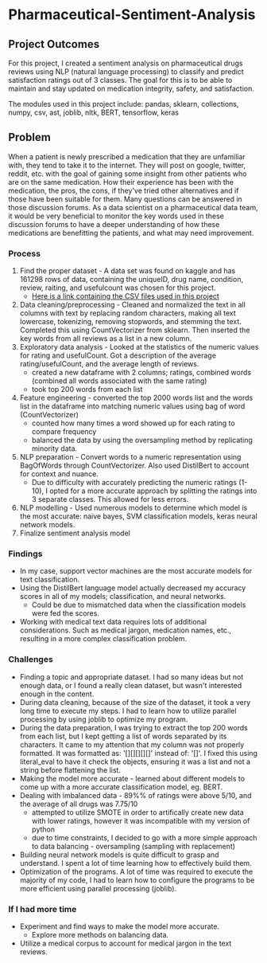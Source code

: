 # Pharmaceutical-Sentiment-Analysis

## Project Outcomes
For this project, I created a sentiment analysis on pharmaceutical drugs reviews using NLP (natural language processing) to classify and predict satisfaction ratings out of 3 classes. The goal for this is to be able to maintain and stay updated on medication integrity, safety, and satisfaction.
 
The modules used in this project include: pandas, sklearn, collections, numpy, csv, ast, joblib, nltk, BERT, tensorflow, keras

## Problem
When a patient is newly prescribed a medication that they are unfamiliar with, they tend to take it to the internet. They will post on google, twitter, reddit, etc. with the goal of gaining some insight from other patients who are on the same medication. How their experience has been with the medication, the pros, the cons, if they've tried other alternatives and if those have been suitable for them. Many questions can be answered in those discussion forums. 
As a data scientist on a pharmaceutical data team, it would be very beneficial to monitor the key words used in these discussion forums to have a deeper understanding of how these medications are benefitting the patients, and what may need improvement. 

### Process
1. Find the proper dataset - A data set was found on kaggle and has 161298 rows of data, containing the uniqueID, drug name, condition, review, raiting, and usefulcount was chosen for this project.
    - [Here is a link containing the CSV files used in this project](https://drive.google.com/drive/folders/1gsT-tfdP3vDG3DYnOGX5ZRbgIJY3iSVU?usp=share_link)
3. Data cleaning/preprocessing - Cleaned and normalized the text in all columns with text by replacing random characters, making all text lowercase, tokenizing, removing stopwords, and stemming the text. Completed this using CountVectorizer from sklearn. Then inserted the key words from all reviews as a list in a new column.
4. Exploratory data analysis - Looked at the statistics of the numeric values for rating and usefulCount. Got a description of the average rating/usefulCount, and the average length of reviews.
    - created a new dataframe with 2 columns; ratings, combined words (combined all words associated with the same rating)
    - took top 200 words from each list
5. Feature engineering - converted the top 2000 words list and the words list in the dataframe into matching numeric values using bag of word (CountVectorizer)
    - counted how many times a word showed up for each rating to compare frequency 
    - balanced the data by using the oversampling method by replicating minority data.  
6. NLP preparation - Convert words to a numeric representation using BagOfWords through CountVectorizer. Also used DistilBert to account for context and nuance. 
    - Due to difficulty with accurately predicting the numeric ratings (1-10), I opted for a more accurate approach by splitting the ratings into 3 separate classes. This allowed for less errors. 
7. NLP modelling - Used numerous models to determine which model is the most accurate: naive bayes, SVM classification models, keras neural network models. 
8. Finalize sentiment analysis model 

### Findings
- In my case, support vector machines are the most accurate models for text classification.
- Using the DistilBert language model actually decreased my accuracy scores in all of my models; classification, and neural networks. 
    - Could be due to mismatched data when the classification models were fed the scores. 
- Working with medical text data requires lots of additional considerations. Such as medical jargon, medication names, etc., resulting in a more complex classification problem. 

### Challenges
- Finding a topic and appropriate dataset. I had so many ideas but not enough data, or I found a really clean dataset, but wasn't interested enough in the content.
- During data cleaning, because of the size of the dataset, it took a very long time to execute my steps. I had to learn how to utilize parallel processing by using joblib to optimize my program.
- During the data preparation, I was trying to extract the top 200 words from each list, but I kept getting a list of words separated by its characters. It came to my attention that my column was not properly formatted. It was formatted as: '[][][][][]' instead of: '[]'. I fixed this using literal_eval to have it check the objects, ensuring it was a list and not a string before flattening the list. 
- Making the model more accurate - learned about different models to come up with a more accurate classification model, eg. BERT. 
- Dealing with imbalanced data - 89%% of ratings were above 5/10, and the average of all drugs was 7.75/10
    - attempted to utilize SMOTE in order to artifically create new data with lower ratings, however it was incompatible with my version of python
    - due to time constraints, I decided to go with a more simple approach to data balancing - oversampling (sampling with replacement)
- Building neural network models is quite difficult to grasp and understand. I spent a lot of time learning how to effectively build them. 
- Optimization of the programs. A lot of time was required to execute the majority of my code, I had to learn how to configure the programs to be more efficient using parallel processing (joblib).

### If I had more time 
- Experiment and find ways to make the model more accurate. 
    - Explore more methods on balancing data.
- Utilize a medical corpus to account for medical jargon in the text reviews.

